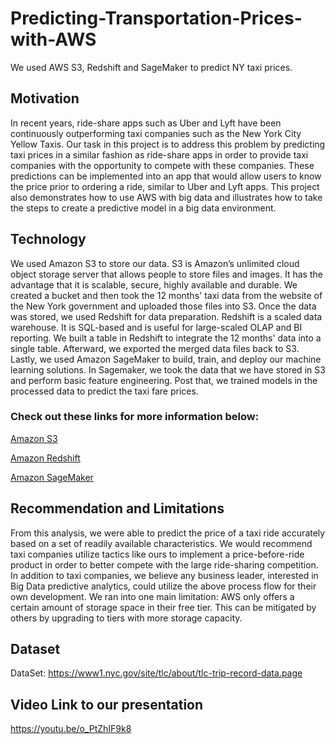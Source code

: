 # Predicting-Transportation-Prices-with-AWS
We used AWS S3, Redshift and SageMaker to predict NY taxi prices. 


## Motivation   
In recent years, ride-share apps such as Uber and Lyft have been continuously outperforming taxi companies such as the New York City Yellow Taxis. Our task in this project is to address this problem by predicting taxi prices in a similar fashion as ride-share apps in order to provide taxi companies with the opportunity to compete with these companies. These predictions can be implemented into an app that would allow users to know the price prior to ordering a ride, similar to Uber and Lyft apps. This project also demonstrates how to use AWS with big data and illustrates how to take the steps to create a predictive model in a big data environment.

## Technology   
We used Amazon S3 to store our data. S3 is Amazon’s unlimited cloud object storage server that allows people to store files and images. It has the advantage that it is scalable, secure, highly available and durable. We created a bucket and then took the 12 months' taxi data from the website of the New York government and uploaded those files into S3. Once the data was stored, we used Redshift for data preparation. Redshift is a scaled data warehouse. It is SQL-based and is useful for large-scaled OLAP and BI reporting. We built a table in Redshift to integrate the 12 months' data into a single table. Afterward, we exported the merged data files back to S3. Lastly, we used Amazon SageMaker to build, train, and deploy our machine learning solutions. In Sagemaker, we took the data that we have stored in S3 and perform basic feature engineering. Post that, we trained models in the processed data to predict the taxi fare prices.

### Check out these links for more information below:

[Amazon S3](https://aws.amazon.com/s3/)

[Amazon Redshift](https://aws.amazon.com/redshift/)

[Amazon SageMaker](https://aws.amazon.com/sagemaker/)


## Recommendation and Limitations   
From this analysis, we were able to predict the price of a taxi ride accurately based on a set of readily available characteristics. We would recommend taxi companies utilize tactics like ours to implement a price-before-ride product in order to better compete with the large ride-sharing competition. In addition to taxi companies, we believe any business leader, interested in Big Data predictive analytics, could utilize the above process flow for their own development. We ran into one main limitation: AWS only offers a certain amount of storage space in their free tier. This can be mitigated by others by upgrading to tiers with more storage capacity.

## Dataset
DataSet: https://www1.nyc.gov/site/tlc/about/tlc-trip-record-data.page


## Video Link to our presentation   
https://youtu.be/o_PtZhIF9k8
